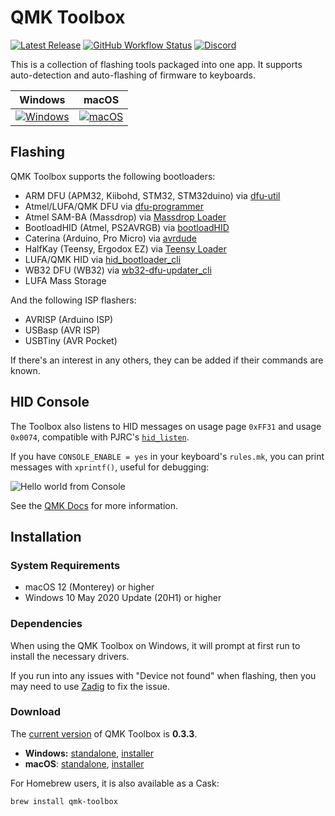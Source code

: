 # QMK Toolbox

[![Latest Release](https://img.shields.io/github/v/release/qmk/qmk_toolbox?color=3D87CE&label=Latest&sort=semver&style=for-the-badge)](https://github.com/qmk/qmk_toolbox/releases/latest)
[![GitHub Workflow Status](https://img.shields.io/github/actions/workflow/status/qmk/qmk_toolbox/build.yml?logo=github&style=for-the-badge)](https://github.com/qmk/qmk_toolbox/actions?query=workflow%3ACI+branch%3Amaster)
[![Discord](https://img.shields.io/discord/440868230475677696.svg?logo=discord&logoColor=white&color=7289DA&style=for-the-badge)](https://discord.gg/Uq7gcHh)

This is a collection of flashing tools packaged into one app. It supports auto-detection and auto-flashing of firmware to keyboards.

|Windows|macOS|
|-------|-----|
|[![Windows](https://i.imgur.com/jHaX9bV.png)](https://i.imgur.com/jHaX9bV.png)|[![macOS](https://i.imgur.com/8hZEfDD.png)](https://i.imgur.com/8hZEfDD.png)|

## Flashing

QMK Toolbox supports the following bootloaders:

 - ARM DFU (APM32, Kiibohd, STM32, STM32duino) via [dfu-util](http://dfu-util.sourceforge.net/)
 - Atmel/LUFA/QMK DFU via [dfu-programmer](http://dfu-programmer.github.io/)
 - Atmel SAM-BA (Massdrop) via [Massdrop Loader](https://github.com/massdrop/mdloader)
 - BootloadHID (Atmel, PS2AVRGB) via [bootloadHID](https://www.obdev.at/products/vusb/bootloadhid.html)
 - Caterina (Arduino, Pro Micro) via [avrdude](http://nongnu.org/avrdude/)
 - HalfKay (Teensy, Ergodox EZ) via [Teensy Loader](https://pjrc.com/teensy/loader_cli.html)
 - LUFA/QMK HID via [hid_bootloader_cli](https://github.com/abcminiuser/lufa)
 - WB32 DFU (WB32) via [wb32-dfu-updater_cli](https://github.com/WestberryTech/wb32-dfu-updater)
 - LUFA Mass Storage

And the following ISP flashers:

 - AVRISP (Arduino ISP)
 - USBasp (AVR ISP)
 - USBTiny (AVR Pocket)

If there's an interest in any others, they can be added if their commands are known.

## HID Console

The Toolbox also listens to HID messages on usage page `0xFF31` and usage `0x0074`, compatible with PJRC's [`hid_listen`](https://www.pjrc.com/teensy/hid_listen.html).

If you have `CONSOLE_ENABLE = yes` in your keyboard's `rules.mk`, you can print messages with `xprintf()`, useful for debugging:

![Hello world from Console](https://i.imgur.com/bY8l233.png)

See the [QMK Docs](https://docs.qmk.fm/#/newbs_testing_debugging?id=debugging) for more information.

## Installation

### System Requirements

* macOS 12 (Monterey) or higher
* Windows 10 May 2020 Update (20H1) or higher

### Dependencies

When using the QMK Toolbox on Windows, it will prompt at first run to install the necessary drivers.

If you run into any issues with "Device not found" when flashing, then you may need to use [Zadig](https://docs.qmk.fm/#/driver_installation_zadig) to fix the issue.

### Download

The [current version](https://github.com/qmk/qmk_toolbox/releases) of QMK Toolbox is **0.3.3**.

* **Windows:** [standalone](https://github.com/qmk/qmk_toolbox/releases/latest/download/qmk_toolbox.exe), [installer](https://github.com/qmk/qmk_toolbox/releases/latest/download/qmk_toolbox_install.exe)
* **macOS**: [standalone](https://github.com/qmk/qmk_toolbox/releases/latest/download/QMK.Toolbox.app.zip), [installer](https://github.com/qmk/qmk_toolbox/releases/latest/download/QMK.Toolbox.pkg)

For Homebrew users, it is also available as a Cask:

```sh
brew install qmk-toolbox
```
